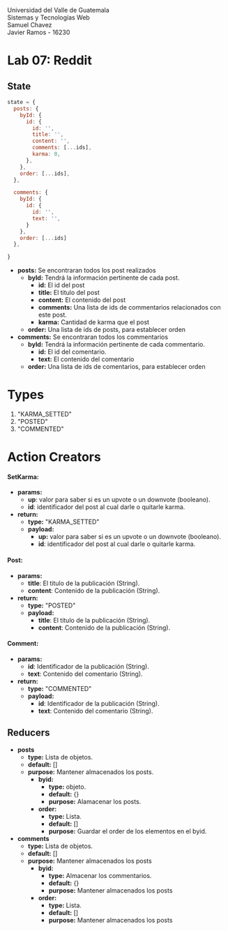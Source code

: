 Universidad del Valle de Guatemala<br>
Sistemas y Tecnologías Web <br>
Samuel Chavez <br>
Javier Ramos - 16230

# Lab 07: Reddit

## State
```javascript
state = {
  posts: {
    byId: {
      id: {
        id: '',
        title: '',
        content: '',
        comments: [...ids],
        karma: 0,
      },
    },
    order: [...ids],
  },

  comments: {
    byId: {
      id: {
        id: '',
        text: '',
      }
    },
    order: [...ids]
  },

}
```

* **posts:** Se encontraran todos los post realizados
  * **byId:** Tendrá la información pertinente de cada post.
    * **id:** El id del post
    * **title:** El titulo del post
    * **content:** El contenido del post
    * **comments:** Una lista de ids de commentarios relacionados con este post.
    * **karma:** Cantidad de karma que el post
  * **order:** Una lista de ids de posts, para establecer orden
* **comments:** Se encontraran todos los commentarios
  * **byId:** Tendrá la información pertinente de cada commentario.
    * **id:** El id del comentario.
    * **text:** El contenido del comentario
  * **order:** Una lista de ids de comentarios, para establecer orden

# Types

1. "KARMA_SETTED"
2. "POSTED"
3. "COMMENTED"

# Action Creators

#### SetKarma:
* **params:** 
  * **up**: valor para saber si es un upvote o un downvote (booleano).
  * **id**: identificador del post al cual darle o quitarle karma.
* **return:** 
  * **type:** "KARMA_SETTED"
  * **payload:** 
    * **up:** valor para saber si es un upvote o un downvote (booleano).
    * **id**: identificador del post al cual darle o quitarle karma.

#### Post:
* **params:** 
  * **title**: El titulo de la publicación (String).
  * **content**: Contenido de la publicación (String).
* **return:** 
  * **type:** "POSTED"
  * **payload:** 
    * **title**: El titulo de la publicación (String).
    * **content**: Contenido de la publicación (String).

#### Comment:
* **params:** 
  * **id**: Identificador de la publicación (String).
  * **text**: Contenido del comentario (String).
* **return:** 
  * **type:** "COMMENTED"
  * **payload:** 
    * **id**: Identificador de la publicación (String).
    * **text**: Contenido del comentario (String).

## Reducers

* **posts**
  * **type:** Lista de objetos.
  * **default:** []
  * **purpose:** Mantener almacenados los posts.
    * **byid:** 
      * **type:** objeto.
      * **default:** {}
      * **purpose:** Alamacenar los posts.
    * **order:** 
      * **type:** Lista.
      * **default:** []
      * **purpose:** Guardar el order de los elementos en el byid.
* **comments**
  * **type:** Lista de objetos.
  * **default:** []
  * **purpose:** Mantener almacenados los posts
    * **byid:**
      * **type:** Almacenar los commentarios.
      * **default:** {}
      * **purpose:** Mantener almacenados los posts
    * **order:**
      * **type:** Lista.
      * **default:** []
      * **purpose:** Mantener almacenados los posts

